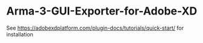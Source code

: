 # Arma-3-GUI-Exporter-for-Adobe-XD

See https://adobexdplatform.com/plugin-docs/tutorials/quick-start/ for installation
